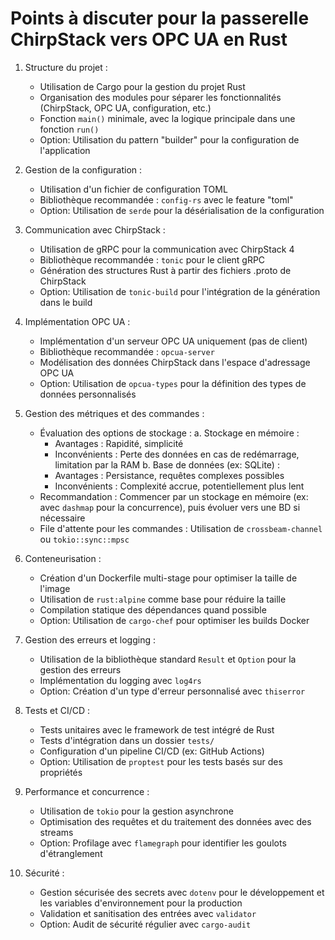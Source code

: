# Points à discuter pour la passerelle ChirpStack vers OPC UA en Rust

1. Structure du projet :
   - Utilisation de Cargo pour la gestion du projet Rust
   - Organisation des modules pour séparer les fonctionnalités (ChirpStack, OPC UA, configuration, etc.)
   - Fonction `main()` minimale, avec la logique principale dans une fonction `run()`
   - Option: Utilisation du pattern "builder" pour la configuration de l'application

2. Gestion de la configuration :
   - Utilisation d'un fichier de configuration TOML
   - Bibliothèque recommandée : `config-rs` avec le feature "toml"
   - Option: Utilisation de `serde` pour la désérialisation de la configuration

3. Communication avec ChirpStack :
   - Utilisation de gRPC pour la communication avec ChirpStack 4
   - Bibliothèque recommandée : `tonic` pour le client gRPC
   - Génération des structures Rust à partir des fichiers .proto de ChirpStack
   - Option: Utilisation de `tonic-build` pour l'intégration de la génération dans le build

4. Implémentation OPC UA :
   - Implémentation d'un serveur OPC UA uniquement (pas de client)
   - Bibliothèque recommandée : `opcua-server`
   - Modélisation des données ChirpStack dans l'espace d'adressage OPC UA
   - Option: Utilisation de `opcua-types` pour la définition des types de données personnalisés

5. Gestion des métriques et des commandes :
   - Évaluation des options de stockage :
     a. Stockage en mémoire :
        - Avantages : Rapidité, simplicité
        - Inconvénients : Perte des données en cas de redémarrage, limitation par la RAM
     b. Base de données (ex: SQLite) :
        - Avantages : Persistance, requêtes complexes possibles
        - Inconvénients : Complexité accrue, potentiellement plus lent
   - Recommandation : Commencer par un stockage en mémoire (ex: avec `dashmap` pour la concurrence), 
     puis évoluer vers une BD si nécessaire
   - File d'attente pour les commandes : Utilisation de `crossbeam-channel` ou `tokio::sync::mpsc`

6. Conteneurisation :
   - Création d'un Dockerfile multi-stage pour optimiser la taille de l'image
   - Utilisation de `rust:alpine` comme base pour réduire la taille
   - Compilation statique des dépendances quand possible
   - Option: Utilisation de `cargo-chef` pour optimiser les builds Docker

7. Gestion des erreurs et logging :
   - Utilisation de la bibliothèque standard `Result` et `Option` pour la gestion des erreurs
   - Implémentation du logging avec `log4rs`
   - Option: Création d'un type d'erreur personnalisé avec `thiserror`

8. Tests et CI/CD :
   - Tests unitaires avec le framework de test intégré de Rust
   - Tests d'intégration dans un dossier `tests/`
   - Configuration d'un pipeline CI/CD (ex: GitHub Actions)
   - Option: Utilisation de `proptest` pour les tests basés sur des propriétés

9. Performance et concurrence :
   - Utilisation de `tokio` pour la gestion asynchrone
   - Optimisation des requêtes et du traitement des données avec des streams
   - Option: Profilage avec `flamegraph` pour identifier les goulots d'étranglement

10. Sécurité :
    - Gestion sécurisée des secrets avec `dotenv` pour le développement et les variables d'environnement pour la production
    - Validation et sanitisation des entrées avec `validator`
    - Option: Audit de sécurité régulier avec `cargo-audit`

